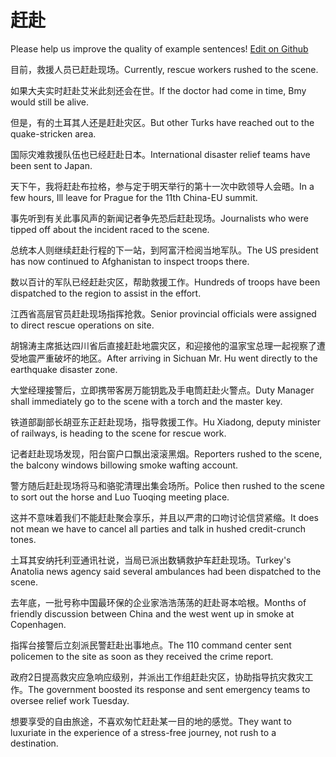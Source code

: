 # 赶赴

Please help us improve the quality of example sentences! [Edit on Github](https://github.com/jiyushe/jiyu-example-sentence-source/blob/main/chinese/ganfu.md)

<p><span class="chinese">目前，救援人员已赶赴现场。</span><span class="english">Currently, rescue workers rushed to the scene.</span></p>

<p><span class="chinese">如果大夫实时赶赴艾米此刻还会在世。</span><span class="english">If the doctor had come in time, Bmy would still be alive.</span></p>

<p><span class="chinese">但是，有的土耳其人还是赶赴灾区。</span><span class="english">But other Turks have reached out to the quake-stricken area.</span></p>

<p><span class="chinese">国际灾难救援队伍也已经赶赴日本。</span><span class="english">International disaster relief teams have been sent to Japan.</span></p>

<p><span class="chinese">天下午，我将赶赴布拉格，参与定于明天举行的第十一次中欧领导人会晤。</span><span class="english">In a few hours, Ill leave for Prague for the 11th China-EU summit.</span></p>

<p><span class="chinese">事先听到有关此事风声的新闻记者争先恐后赶赴现场。</span><span class="english">Journalists who were tipped off about the incident raced to the scene.</span></p>

<p><span class="chinese">总统本人则继续赶赴行程的下一站，到阿富汗检阅当地军队。</span><span class="english">The US president has now continued to Afghanistan to inspect troops there.</span></p>

<p><span class="chinese">数以百计的军队已经赶赴灾区，帮助救援工作。</span><span class="english">Hundreds of troops have been dispatched to the region to assist in the effort.</span></p>

<p><span class="chinese">江西省高层官员赶赴现场指挥抢救。</span><span class="english">Senior provincial officials were assigned to direct rescue operations on site.</span></p>

<p><span class="chinese">胡锦涛主席抵达四川省后直接赶赴地震灾区，和迎接他的温家宝总理一起视察了遭受地震严重破坏的地区。</span><span class="english">After arriving in Sichuan Mr. Hu went directly to the earthquake disaster zone.</span></p>

<p><span class="chinese">大堂经理接警后，立即携带客房万能钥匙及手电筒赶赴火警点。</span><span class="english">Duty Manager shall immediately go to the scene with a torch and the master key.</span></p>

<p><span class="chinese">铁道部副部长胡亚东正赶赴现场，指导救援工作。</span><span class="english">Hu Xiadong, deputy minister of railways, is heading to the scene for rescue work.</span></p>

<p><span class="chinese">记者赶赴现场发现，阳台窗户口飘出滚滚黑烟。</span><span class="english">Reporters rushed to the scene, the balcony windows billowing smoke wafting account.</span></p>

<p><span class="chinese">警方随后赶赴现场将马和骆驼清理出集会场所。</span><span class="english">Police then rushed to the scene to sort out the horse and Luo Tuoqing meeting place.</span></p>

<p><span class="chinese">这并不意味着我们不能赶赴聚会享乐，并且以严肃的口吻讨论信贷紧缩。</span><span class="english">It does not mean we have to cancel all parties and talk in hushed credit-crunch tones.</span></p>

<p><span class="chinese">土耳其安纳托利亚通讯社说，当局已派出数辆救护车赶赴现场。</span><span class="english">Turkey's Anatolia news agency said several ambulances had been dispatched to the scene.</span></p>

<p><span class="chinese">去年底，一批号称中国最环保的企业家浩浩荡荡的赶赴哥本哈根。</span><span class="english">Months of friendly discussion between China and the west went up in smoke at Copenhagen.</span></p>

<p><span class="chinese">指挥台接警后立刻派民警赶赴出事地点。</span><span class="english">The 110 command center sent policemen to the site as soon as they received the crime report.</span></p>

<p><span class="chinese">政府2日提高救灾应急响应级别，并派出工作组赶赴灾区，协助指导抗灾救灾工作。</span><span class="english">The government boosted its response and sent emergency teams to oversee relief work Tuesday.</span></p>

<p><span class="chinese">想要享受的自由旅途，不喜欢匆忙赶赴某一目的地的感觉。</span><span class="english">They want to luxuriate in the experience of a stress-free journey, not rush to a destination.</span></p>

